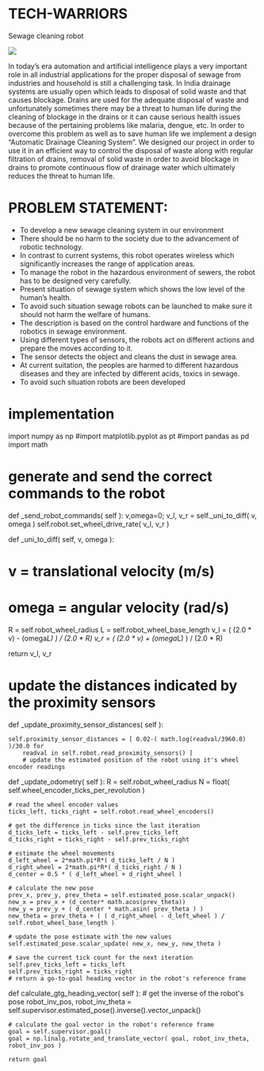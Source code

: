 # TECH-WARRIORS
Sewage cleaning robot

![](http://echord.eu/public/wp-content/uploads/2016/11/SIAR2.png)

In today’s era automation and artificial intelligence plays a very important role in all industrial applications for the proper disposal of sewage from
industries and household is still a challenging task. In India drainage systems are usually open which leads to disposal of
solid waste and that causes blockage. Drains are used for the adequate disposal of waste and unfortunately sometimes
there may be a threat to human life during the cleaning of blockage in the drains or it can cause serious health issues
because of the pertaining problems like malaria, dengue, etc. In order to overcome this problem as well as to save human
life we implement a design “Automatic Drainage Cleaning System”. We designed our project in order to use it in an
efficient way to control the disposal of waste along with regular filtration of drains, removal of solid waste in order to
avoid blockage in drains to promote continuous flow of drainage water which ultimately reduces the threat to human life.

# PROBLEM STATEMENT:
- To develop a new sewage cleaning system in our environment
- There should be no harm to the society due to the advancement of robotic technology.
- In contrast to current systems, this robot operates wireless which significantly increases the range of application areas. 
- To manage the robot in the hazardous environment of sewers, the robot has to be designed very carefully.
- Present situation of sewage system which shows the low level of the human’s health.
- To avoid such situation sewage robots can be launched to make sure it should not harm the welfare of humans.
- The description is based on the control hardware and functions of the robotics in sewage environment. 
- Using different types of sensors, the robots act on different actions and prepare the moves according to it.
- The sensor detects the object and cleans the dust in sewage area.
- At current suitation, the peoples are harmed to different hazardous diseases and they are infected by different acids, toxics in sewage.
- To avoid such situation robots are been developed


# implementation    
import numpy as np
#import matplotlib.pyplot as pt
#import pandas as pd
import math
# generate and send the correct commands to the robot
def _send_robot_commands( self ):
    v,omega=0;
    v_l, v_r = self._uni_to_diff( v, omega )
    self.robot.set_wheel_drive_rate( v_l, v_r )
    
    
def _uni_to_diff( self, v, omega ):
  # v = translational velocity (m/s)
  # omega = angular velocity (rad/s)
 
  R = self.robot_wheel_radius
  L = self.robot_wheel_base_length
  v_l = ( (2.0 * v) - (omega*L) ) / (2.0 * R)
  v_r = ( (2.0 * v) + (omega*L) ) / (2.0 * R)

  return v_l, v_r
  # update the distances indicated by the proximity sensors
def _update_proximity_sensor_distances( self ):
   
    self.proximity_sensor_distances = [ 0.02-( math.log(readval/3960.0) )/30.0 for
        readval in self.robot.read_proximity_sensors() ]
        # update the estimated position of the robot using it's wheel encoder readings
def _update_odometry( self ):
    R = self.robot_wheel_radius
    N = float( self.wheel_encoder_ticks_per_revolution )
    
    # read the wheel encoder values
    ticks_left, ticks_right = self.robot.read_wheel_encoders()
    
    # get the difference in ticks since the last iteration
    d_ticks_left = ticks_left - self.prev_ticks_left
    d_ticks_right = ticks_right - self.prev_ticks_right
    
    # estimate the wheel movements
    d_left_wheel = 2*math.pi*R*( d_ticks_left / N )
    d_right_wheel = 2*math.pi*R*( d_ticks_right / N )
    d_center = 0.5 * ( d_left_wheel + d_right_wheel )
    
    # calculate the new pose
    prev_x, prev_y, prev_theta = self.estimated_pose.scalar_unpack()
    new_x = prev_x + (d_center* math.acos(prev_theta))
    new_y = prev_y + ( d_center * math.asin( prev_theta ) )
    new_theta = prev_theta + ( ( d_right_wheel - d_left_wheel ) / self.robot_wheel_base_length )
    
    # update the pose estimate with the new values
    self.estimated_pose.scalar_update( new_x, new_y, new_theta )
    
    # save the current tick count for the next iteration
    self.prev_ticks_left = ticks_left
    self.prev_ticks_right = ticks_right
    # return a go-to-goal heading vector in the robot's reference frame
def calculate_gtg_heading_vector( self ):
    # get the inverse of the robot's pose
    robot_inv_pos, robot_inv_theta = self.supervisor.estimated_pose().inverse().vector_unpack()
    
    # calculate the goal vector in the robot's reference frame
    goal = self.supervisor.goal()
    goal = np.linalg.rotate_and_translate_vector( goal, robot_inv_theta, robot_inv_pos )
    
    return goal

